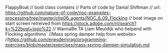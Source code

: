 FlappyBoat
// boid class contains
// Parts of code by Danial Shiftman 
// url: https://github.com/nature-of-code/noc-examples-processing/tree/master/chp06_agents/NOC_6_09_Flocking 
// boat image on start screen retreived from https://stock.adobe.com/nl/search?k=%22boat+logo%22 
// WannaBe TA Liam Meuldijk who helpend with Flocking algorithms`
//Mass spring damper help from website>
//https://github.com/enesdemirag/programming-exercises/blob/master/exercises/mass-spring-damper-simulation.md 

